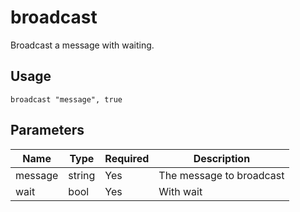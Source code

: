 # broadcast

Broadcast a message with waiting.  

## Usage

```gop
broadcast "message", true
```

## Parameters

| Name | Type | Required | Description |
| ---- | ---- | ---- | ---- |
| message | string | Yes | The message to broadcast |
| wait | bool | Yes | With wait |
